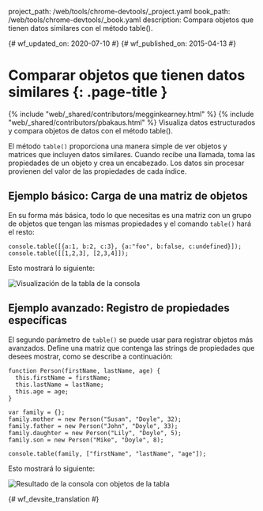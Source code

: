 project_path: /web/tools/chrome-devtools/_project.yaml
book_path: /web/tools/chrome-devtools/_book.yaml
description: Compara objetos que tienen datos similares con el método table().

{# wf_updated_on: 2020-07-10 #}
{# wf_published_on: 2015-04-13 #}

# Comparar objetos que tienen datos similares {: .page-title }

{% include "web/_shared/contributors/megginkearney.html" %}
{% include "web/_shared/contributors/pbakaus.html" %}
Visualiza datos estructurados y compara objetos de datos con el método table().

El método `table()` proporciona una manera simple de ver objetos y matrices que incluyen datos similares. Cuando recibe una llamada, toma las propiedades de un objeto y crea un encabezado. Los datos sin procesar provienen del valor de las propiedades de cada índice.


## Ejemplo básico: Carga de una matriz de objetos

En su forma más básica, todo lo que necesitas es una matriz con un grupo de objetos que tengan las mismas propiedades y el comando `table()` hará el resto:


    console.table([{a:1, b:2, c:3}, {a:"foo", b:false, c:undefined}]);
    console.table([[1,2,3], [2,3,4]]);
    
  
Esto mostrará lo siguiente:

![Visualización de la tabla de la consola](images/table-arrays.png)

## Ejemplo avanzado: Registro de propiedades específicas

El segundo parámetro de `table()` se puede usar para registrar objetos más avanzados. Define una matriz que contenga las strings de propiedades que desees mostrar, como se describe a continuación:


    function Person(firstName, lastName, age) {
      this.firstName = firstName;
      this.lastName = lastName;
      this.age = age;
    }
    
    var family = {};
    family.mother = new Person("Susan", "Doyle", 32);
    family.father = new Person("John", "Doyle", 33);
    family.daughter = new Person("Lily", "Doyle", 5);
    family.son = new Person("Mike", "Doyle", 8);
    
    console.table(family, ["firstName", "lastName", "age"]);
    

Esto mostrará lo siguiente:

![Resultado de la consola con objetos de la tabla](images/table-people-objects.png)




{# wf_devsite_translation #}
